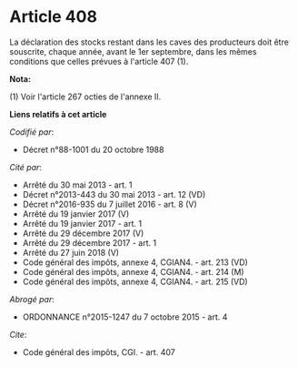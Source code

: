 # Article 408

La déclaration des stocks restant dans les caves des producteurs doit être souscrite, chaque année, avant le 1er septembre,
dans les mêmes conditions que celles prévues à l'article 407 (1).

**Nota:**

(1) Voir l'article 267 octies de l'annexe II.

**Liens relatifs à cet article**

_Codifié par_:

  - Décret n°88-1001 du 20 octobre 1988

_Cité par_:

  - Arrêté du 30 mai 2013 - art. 1
  - Décret n°2013-443 du 30 mai 2013 - art. 12 (VD)
  - Décret n°2016-935 du 7 juillet 2016 - art. 8 (V)
  - Arrêté du 19 janvier 2017 (V)
  - Arrêté du 19 janvier 2017 - art. 1
  - Arrêté du 29 décembre 2017 (V)
  - Arrêté du 29 décembre 2017 - art. 1
  - Arrêté du 27 juin 2018 (V)
  - Code général des impôts, annexe 4, CGIAN4. - art. 213 (VD)
  - Code général des impôts, annexe 4, CGIAN4. - art. 214 (M)
  - Code général des impôts, annexe 4, CGIAN4. - art. 215 (VD)

_Abrogé par_:

  - ORDONNANCE n°2015-1247 du 7 octobre 2015 - art. 4

_Cite_:

  - Code général des impôts, CGI. - art. 407
